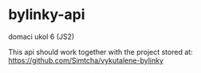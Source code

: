 # bylinky-api
domaci ukol 6 (JS2)

This api should work together with the project stored at: https://github.com/Simtcha/vykutalene-bylinky
